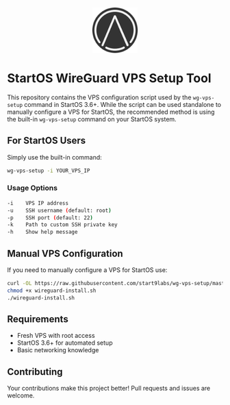 <p align="center">
  <img src="icon.png" alt="Project Logo" width="21%">
</p>

# StartOS WireGuard VPS Setup Tool

This repository contains the VPS configuration script used by the `wg-vps-setup` command in StartOS 3.6+. While the script can be used standalone to manually configure a VPS for StartOS, the recommended method is using the built-in `wg-vps-setup` command on your StartOS system.

## For StartOS Users

Simply use the built-in command:

```bash
wg-vps-setup -i YOUR_VPS_IP
```

### Usage Options

```bash
-i    VPS IP address
-u    SSH username (default: root)
-p    SSH port (default: 22)
-k    Path to custom SSH private key
-h    Show help message
```

## Manual VPS Configuration

If you need to manually configure a VPS for StartOS use:

```bash
curl -OL https://raw.githubusercontent.com/start9labs/wg-vps-setup/master/wireguard-install.sh
chmod +x wireguard-install.sh
./wireguard-install.sh
```

## Requirements

- Fresh VPS with root access
- StartOS 3.6+ for automated setup
- Basic networking knowledge

## Contributing

Your contributions make this project better! Pull requests and issues are welcome.
